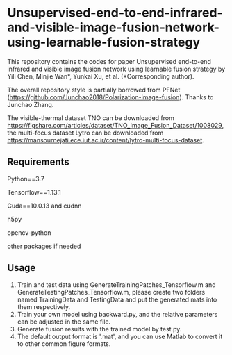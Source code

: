# Unsupervised-end-to-end-infrared-and-visible-image-fusion-network-using-learnable-fusion-strategy
This repository contains the codes for paper Unsupervised end-to-end infrared and visible image fusion network using learnable fusion strategy by Yili Chen, Minjie Wan*, Yunkai Xu, et al. (*Corresponding author).

The overall repository style is partially borrowed from PFNet (https://github.com/Junchao2018/Polarization-image-fusion). Thanks to Junchao Zhang.

The visible-thermal dataset TNO can be downloaded from https://figshare.com/articles/dataset/TNO_Image_Fusion_Dataset/1008029, the multi-focus dataset Lytro can be downloaded from https://mansournejati.ece.iut.ac.ir/content/lytro-multi-focus-dataset.

## Requirements
Python==3.7

Tensorflow==1.13.1

Cuda==10.0.13 and cudnn

h5py

opencv-python

other packages if needed

## Usage
1. Train and test data using GenerateTrainingPatches_Tensorflow.m and GenerateTestingPatches_Tensorflow.m, please create two folders named TrainingData and TestingData and put the generated mats into them respectively.
2. Train your own model using backward.py, and the relative parameters can be adjusted in the same file.
3. Generate fusion results with the trained model by test.py.
4. The default output format is '.mat', and you can use Matlab to convert it to other common figure formats.
